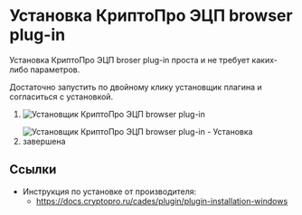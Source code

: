 # Установка КриптоПро ЭЦП browser plug-in

Установка КриптоПро ЭЦП broser plug-in проста и не требует каких-либо параметров.

Достаточно запустить по двойному клику установщик плагина и согласиться с установкой.

1. ![Установщик КриптоПро ЭЦП browser plug-in](../assets/common-images/CryptoPro/Cades/CryptoPro-Cades-Installer-Step_1.png)

2. ![Установщик КриптоПро ЭЦП browser plug-in - Установка завершена](../assets/common-images/CryptoPro/Cades/CryptoPro-Cades-Installer-Step_2.png)

## Ссылки

- Инструкция по установке от производителя:
  - <https://docs.cryptopro.ru/cades/plugin/plugin-installation-windows>

<!-- // code: language=markdown insertSpaces=true tabSize=2 -->
